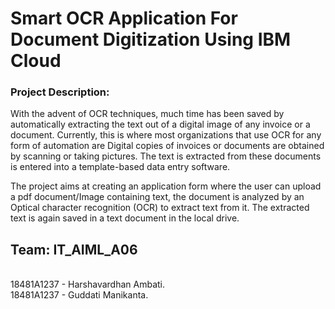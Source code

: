 # Smart OCR Application For Document Digitization Using IBM Cloud
<h3>Project Description:</h3>

With the advent of OCR techniques, much time has been saved by automatically extracting the text out of a digital image of any invoice or a document. Currently, this is where most organizations that use OCR for any form of automation are Digital copies of invoices or documents are obtained by scanning or taking pictures. The text is extracted from these documents is entered into a template-based data entry software.

The project aims at creating an application form where the user can upload a pdf document/Image containing text, the document is analyzed by an Optical character recognition (OCR) to extract text from it. The extracted text is again saved in a text document in the local drive.

<h2>Team: IT_AIML_A06</h2><br>
18481A1237 - Harshavardhan Ambati.<br>
18481A1237 - Guddati Manikanta.
